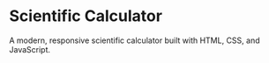 # Scientific Calculator
A modern, responsive scientific calculator built with HTML, CSS, and JavaScript.


